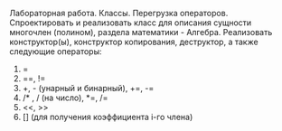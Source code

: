 Лабораторная работа. Классы. Перегрузка операторов.
Спроектировать и реализовать класс для описания сущности многочлен (полином),
раздела математики - Алгебра.
Реализовать конструктор(ы), конструктор копирования, деструктор, а также следующие
операторы:
1. =
2. ==, !=
3. +, - (унарный и бинарный), +=, -=
4. /* , / (на число), *=, /=
5. <<, >>
6. [] (для получения коэффициента i-го члена)
